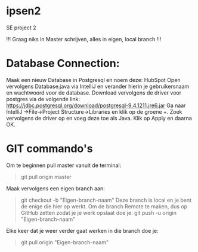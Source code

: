 # ipsen2
SE project 2

!!! Graag niks in Master schrijven, alles in eigen, local branch !!!

# Database Connection:

Maak een nieuw Database in Postgresql en noem deze: HubSpot
Open vervolgens Database.java via IntelliJ en verander hierin je gebruikersnaam en wachtwoord voor de database.
Download vervolgens de driver voor postgres via de volgende link: https://jdbc.postgresql.org/download/postgresql-9.4.1211.jre6.jar
Ga naar IntelliJ ->File->Project Structure->Libraries en klik op de groene +. Zoek vervolgens de driver op en voeg deze toe als Java. Klik op Apply en daarna OK.

# GIT commando's

Om te beginnen pull master vanuit de terminal:
  >git pull origin master

Maak vervolgens een eigen branch aan:
  >git checkout -b "Eigen-branch-naam"
Deze branch is local en je bent de enige die hier op werkt. 
Om de branch Remote te maken, dus op GitHub zetten zodat je je werk opslaat doe je:
  >git push -u origin "Eigen-branch-naam"

Elke keer dat je weer verder gaat werken in die branch doe je:
  >git pull origin "Eigen-branch-naam"

